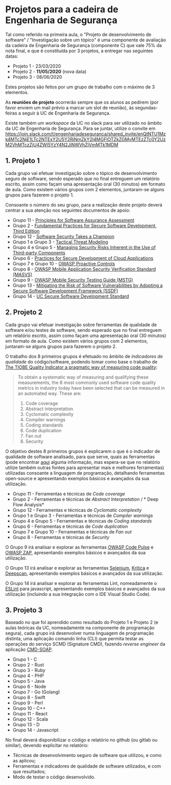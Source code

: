 # Projetos para a cadeira de Engenharia de Segurança

Tal como referido na primeira aula, o "Projeto de desenvolvimento de software" / "Investigação sobre um
tópico" é uma componente de avaliação da cadeira de Engenharia de Segurança (componente C) que vale
75% da nota final, e que é constituída por 3 projetos, a entregar nas seguintes datas:

+ Projeto 1 - 23/03/2020
+ Projeto 2 - **11/05/2020** (nova data)
+ Projeto 3 - 08/06/2020


Estes projetos são feitos por um grupo de trabalho com o máximo de 3 elementos.

As **reuniões de projeto** ocorrerão sempre que os alunos as pedirem (por favor enviem um mail prévio a marcar um slot de reunião), às segundas-feiras a seguir à UC de Engenharia de Segurança.

Existe também um *workspace* da UC no slack para ser utilizado no âmbito da UC de  Engenharia de Segurança.
Para se juntar, utilize o convite em
https://join.slack.com/t/engenhariadeseguranca/shared_invite/enQtNTU1Mzk4MTc2NjE1LTc2NTExY2U5Y2RiNmZkY2I4MGFlOTZkZGMyMTEzZTc0Y2UzM2VhMTczZjU4ZWI5YzY4N2JiNWVhZjVmMTk1MDM



## 1. Projeto 1

Cada grupo vai efetuar investigação sobre o tópico de desenvolvimento seguro de software, sendo esperado que no final entreguem um relatório escrito, assim como façam uma apresentação oral (30 minutos) em formato de aula. Como existem vários grupos com 2 elementos, juntaram-se alguns grupos para fazerem o projeto 1.

Consoante o número do seu grupo, para a realização deste projeto deverá centrar a sua atenção nos seguintes documentos de apoio:

+ Grupo 11 - [Principles for Software Assurance Assessment](https://safecode.org/wp-content/uploads/2015/11/SAFECode_Principles_for_Software_Assurance_Assessment.pdf)
+ Grupo 2 - [Fundamental Practices for Secure Software Development, Third Edition](https://safecode.org/wp-content/uploads/2018/03/SAFECode_Fundamental_Practices_for_Secure_Software_Development_March_2018.pdf)
+ Grupo 12 - [Software Security Takes a Champion](https://safecode.org/wp-content/uploads/2019/02/Security-Champions-2019-.pdf)
+ Grupo 1 e Grupo 3 - [Tactical Threat Modeling](https://safecode.org/wp-content/uploads/2017/05/SAFECode_TM_Whitepaper.pdf)
+ Grupo 4 e Grupo 5 - [Managing Security Risks Inherent in the Use of Third-party Components](https://safecode.org/wp-content/uploads/2017/05/SAFECode_TPC_Whitepaper.pdf)
+ Grupo 6 - [Practices for Secure Development of Cloud Applications](https://safecode.org/wp-content/uploads/2018/01/SAFECode_CSA_Cloud_Final1213.pdf)
+ Grupo 7 e Grupo 10 - [OWASP Proactive Controls](https://github.com/OWASP/CheatSheetSeries/blob/master/IndexProactiveControls.md)
+ Grupo 8 - [OWASP Mobile Application Security Verification Standard (MASVS)](https://mobile-security.gitbook.io/masvs/)
+ Grupo 9 - [OWASP Mobile Security Testing Guide (MSTG)](https://owasp.org/www-project-mobile-security-testing-guide/)
+ Grupo 13 - [Mitigating the Risk of Software Vulnerabilities by Adopting a Secure Software Development Framework (SSDF)](https://csrc.nist.gov/CSRC/media/Publications/white-paper/2019/06/07/mitigating-risk-of-software-vulnerabilities-with-ssdf/draft/documents/ssdf-for-mitigating-risk-of-software-vulns-draft.pdf)
+ Grupo 14 - [UC Secure Software Development Standard](https://security.ucop.edu/files/documents/policies/secure-software-development-standard.pdf)



## 2. Projeto 2

Cada grupo vai efetuar investigação sobre ferramentas de qualidade de software e/ou testes de software, sendo esperado que no final entreguem um relatório escrito, assim como façam uma apresentação oral (30 minutos) em formato de aula. Como existem vários grupos com 2 elementos, juntaram-se alguns grupos para fazerem o projeto 2.

O trabalho dos 8 primeiros grupos é efetuado no âmbito de _indicadores de qualidade_ do código/software, podendo tomar como base o trabalho de [The TIOBE Quality Indicator a pragmatic way of measuring code quality](https://www.tiobe.com/files/TIOBEQualityIndicator_v4_3.pdf):

> To obtain a systematic way of measuring and qualifying these measurements, the 8 most commonly used
> software code quality metrics in industry today have been selected that can be measured in an automated
> way. These are:
> 1. Code coverage
> 2. Abstract interpretation
> 3. Cyclomatic complexity
> 4. Compiler warnings
> 5. Coding standards
> 6. Code duplication
> 7. Fan out
> 8. Security 

O objetivo destes 8 primeiros grupos é explicarem o que é o indicador de qualidade  de software analisado, para que serve, quais as ferramentas (pode encontrar [aqui](https://www.tiobe.com/tics/fact-sheet/) alguma informação, mas espera-se que no relatório utilize também outras fontes para apresentar mais e melhores ferramentas) utilizadas consoante a linguagem de programação, detalhando ferramentas open-source e apresentando exemplos básicos e avançados da sua utilização.

+ Grupo 11 - Ferramentas e técnicas de *Code coverage*
+ Grupo 2 - Ferramentas e técnicas de *Abstract Interpretation* / * Deep Flow Analysis*
+ Grupo 12 - Ferramentas e técnicas de *Cyclomatic complexity*
+ Grupo 1 e Grupo 3 - Ferramentas e técnicas de *Compiler warnings*
+ Grupo 4 e Grupo 5 - Ferramentas e técnicas de *Coding standards*
+ Grupo 6 - Ferramentas e técnicas de *Code duplication*
+ Grupo 7 e Grupo 10 - Ferramentas e técnicas de *Fan out*
+ Grupo 8 - Ferramentas e técnicas de *Security*

O Grupo 9 irá analisar e explorar as ferramentas [OWASP Code Pulse](https://owasp.org/www-project-code-pulse/) e [OWASP ZAP](https://www.zaproxy.org/), apresentando exemplos básicos e avançados da sua utilização.

O Grupo 13  irá analisar e explorar as ferramentas [Selenium](https://selenium.dev/), [Kritica](https://kritika.io/) e [Deepscan](https://deepscan.io/), apresentando exemplos básicos e avançados da sua utilização.

O Grupo 14 irá analisar e explorar as ferramentas Lint, nomeadamente o [ESLint](https://eslint.org/) para javascript, apresentando exemplos básicos e avançados da sua utilização (incluindo a sua integração com o IDE Visual Studio Code).


## 3. Projeto 3

Baseado no que foi aprendido como resultado do Projeto 1 e Projeto 2 (e aulas teóricas da UC, nomeadamente na componente de programação segura), cada grupo irá desenvolver numa linguagem de programação distinta, uma aplicação comando linha (CLI) que permita testar as operações do serviço SCMD (Signature CMD), fazendo *reverse engineer* da aplicação [CMD-SOAP](https://github.com/devisefutures/CMD-SOAP).

+ Grupo 1 - C
+ Grupo 2 - Rust
+ Grupo 3 - Ruby
+ Grupo 4 - PHP
+ Grupo 5 - Java
+ Grupo 6 - Node
+ Grupo 7 - Go (Golang)
+ Grupo 8 - Swift
+ Grupo 9 - Perl
+ Grupo 10 - C++
+ Grupo 11 - React
+ Grupo 12 - Scala
+ Grupo 13 - D
+ Grupo 14 - Javascript

No final deverá disponibilizar o código e relatório no github (ou gitlab ou similar), devendo explicitar no relatório:

+ Técnicas de desenvolvimento seguro de software que utilizou, e como as aplicou;
+ Ferramentas e indicadores de qualidade  de software utilizados, e com que resultados;
+ Modo de testar o código desenvolvido.


